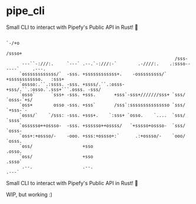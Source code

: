 # pipe_cli
Small CLI to interact with Pipefy's Public API in Rust! 🦀


                                                                      `-/+o
                                                                     /ssso+
                                                                    /sss-
          ---``-:///:.     `---` .--.`-:///:-`        .-////:.    .:ssso------`     .---.
         `ossssssssssss/`  -sss. +ssssssssssss+.    -osssssssss/` +ssssssssssso.   :sss+
         `ossso:.``.:ssss. -sss. +ssss/.``.:osss-  +sss/.``.:osso.`.sss+```.osss. -sss/
         `osso`      `sss+ -sss. +sss.       +sss`-sss+///////sss+ `sss/    `osss-`+s/
         `oss+        osso -sss. +sss`       /sss`:sssssssssssssso `sss/     `+sss-`-
         `osss/`    `/sss: -sss. +sss+.    `:sss+ `osso.    `....  `sss/      `ssss`
         `ossssso++ossso-  -sss. +ssssso++ossss/   `+sssso+ossso-  `sss/     `osss-
         `oss+:+ossso/-    -ooo. +sss:+ossso+:`      .:+ossso/-    `ooo/    `osss.
         `oss/                   +sso                                      .osso.
         `oss/                   +sso                                     .ssso`
          .--.                   .--.                                     .---`

Small CLI to interact with Pipefy's Public API in Rust! 🦀

WIP, but working :)
